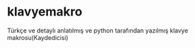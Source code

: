 # klavyemakro
Türkçe ve detaylı anlatılmış ve python tarafından yazılmış klavye makrosu(Kaydedicisi)
